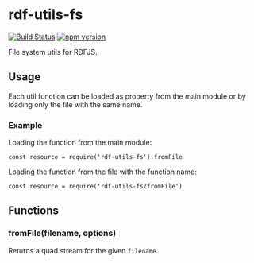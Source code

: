 # rdf-utils-fs

[![Build Status](https://travis-ci.org/rdf-ext/rdf-utils-dataset.svg?branch=master)](https://travis-ci.org/rdf-ext/rdf-utils-dataset)
[![npm version](https://badge.fury.io/js/rdf-utils-dataset.svg)](https://badge.fury.io/js/rdf-utils-dataset)

File system utils for RDFJS.

## Usage

Each util function can be loaded as property from the main module or by loading only the file with the same name.

### Example

Loading the function from the main module:

    const resource = require('rdf-utils-fs').fromFile
 
Loading the function from the file with the function name:

    const resource = require('rdf-utils-fs/fromFile')
    
## Functions

### fromFile(filename, options)

Returns a quad stream for the given `filename`.

